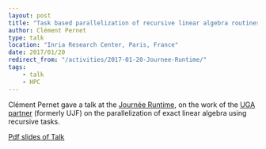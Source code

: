 ```yaml
---
layout: post
title: "Task based parallelization of recursive linear algebra routines using Kaapi"
author: Clément Pernet
type: talk
location: "Inria Research Center, Paris, France"
date: 2017/01/20
redirect_from: "/activities/2017-01-20-Journee-Runtime/"
tags:
    - talk
    - HPC
---
```


Clément Pernet gave a talk at the [Journée Runtime](http://calcul.math.cnrs.fr/spip.php?article275), on the work of the [UGA partner](http://opendreamkit.org/partners/) (formerly UJF) on the parallelization of exact linear algebra using recursive tasks.


[Pdf slides of Talk](http://calcul.math.cnrs.fr/Documents/Journees/janv2017/runtime_pernet.pdf)
